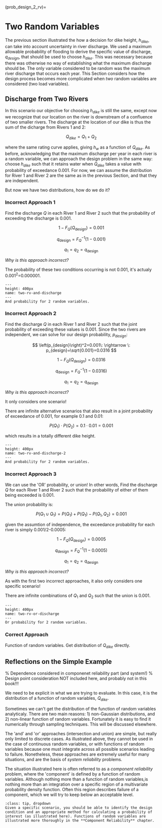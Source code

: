 (prob_design_2_rv)=
# Two Random Variables

The previous section illustrated the how a decision for dike height, $h_{dike}$, can take into account uncertainty in river discharge. We used a maximum allowable probability of flooding to derive the specific value of discharge, $q_{design}$, that should be used to choose $h_{dike}$. This was necessary because there was otherwise no way of establishing what the maximum discharge should be. The only variable considered to be random was the maximum river discharge that occurs each year. This Section considers how the design process becomes more complicated when *two* random variables are considered (two load variables).

## Discharge from Two Rivers

In this scenario our objective for choosing $h_{dike}$ is still the same, except now we recognize that our location on the river is downstream of a confluence of two smaller rivers. The discharge at the location of our dike is thus the sum of the dicharge from Rivers 1 and 2:

$$
Q_{dike}=Q_1+Q_2
$$

where the same rating curve applies, giving $h_w$ as a function of $Q_{dike}$. As before, acknowledging that the maximum discharge per year in each river is a random variable, we can approach the design problem in the same way: choose $h_{dike}$ such that it retains water when $Q_{dike}$ takes a value with probability of exceedance 0.001. For now, we can assume the distribution for River 1 and River 2 are the same as in the previous Section, and that they are independent.

But now we have two distributions, how do we do it?

### Incorrect Approach 1

Find the discharge $Q$ in each River 1 and River 2 such that the probability of exceeding the discharge is 0.001.

$$
1-F_{Q}(Q_{\mathrm{design}})=0.001
$$

$$
q_{\mathrm{design}}=F_{Q}^{-1}(1-0.001)
$$

$$
q_1=q_2=q_{\mathrm{design}}
$$

*Why is this approach incorrect?*

The probability of these two conditions occurring is not 0.001, it's actualy 0.001$^2$=0.000001.

```{figure} ../figures/temp.svg
---
height: 400px
name: two-rv-and-discharge
---
And probability for 2 random variables.
```

### Incorrect Approach 2

Find the discharge $Q$ in each River 1 and River 2 such that the joint probability of exceeding these values is 0.001. Since the two rivers are independent, we can solve for our design probability, $p_{design}$:

$$
\left(p_{design}\right)^2=0.001\: \rightarrow \: p_{design}=\sqrt{0.001}=0.0316
$$

$$
1-F_{Q}(Q_{\mathrm{design}})=0.0316
$$

$$
q_{\mathrm{design}}=F_{Q}^{-1}(1-0.0316)
$$

$$
q_1=q_2=q_{\mathrm{design}}
$$

*Why is this approach incorrect?*

It only considers one scenario! 

There are infinite alternative scenarios that also result in a joint probability of exceedance of 0.001, for example 0.1 and 0.01:

$$
P(Q_1) \cdot P(Q_2) = 0.1 \cdot 0.01 = 0.001
$$

which results in a totally different dike height.

```{figure} ../figures/temp.svg
---
height: 400px
name: two-rv-and-discharge-2
---
And probability for 2 random variables.
```

### Incorrect Approach 3

We can use the 'OR' probability, or union! In other words, Find the discharge $Q$ for each River 1 and River 2 such that the probability of either of them being exceeded is 0.001.

The union probability is:

$$
P(Q_1 \cup Q_1)=P(Q_1)+P(Q_1)-P(Q_1,Q_2)=0.001
$$

given the assumtion of independence, the exceedance probability for each river is simply 0.001/2-0.0005:

$$
1-F_{Q}(Q_{\mathrm{design}})=0.0005
$$

$$
q_{\mathrm{design}}=F_{Q}^{-1}(1-0.0005)
$$

$$
q_1=q_2=q_{\mathrm{design}}
$$

*Why is this approach incorrect?*

As with the first two incorrect approaches, it also only considers one specific scenario!

There are infinite combinations of $Q_1$ and $Q_2$ such that the union is 0.001.

```{figure} ../figures/temp.svg
---
height: 400px
name: two-rv-or-discharge
---
Or probability for 2 random variables.
```

### Correct Approach

Function of random variables. Get distribution of $Q_{dike}$ directly.

## Reflections on the Simple Example

% Dependence considered in componenet reliability part (and system!)
% Design point consideration NOT included here, and probably not in this book!!!

We need to be explicit in what we are trying to evaluate. In this case, it is the distribution of a function of random variables, $Q_{dike}$.

Sometimes we can't get the distribution of the function of random variables analyticaly. There are two main reasons: 1) non-Gaussian distributions, and 2) non-linear function of random variables. Fortunately it is easy to find it numerically through sampling techniques. This will be discussed elsewhere.

The 'and' and 'or' approaches (intersection and union) are simple, but really only limited to discrete cases. As illustrated above, they cannot be used in the case of continuous random variables, or with functions of random variables because one must integrate across all possible scenarios leading to failure. Nonetheless, these approaches are extremely useful for many situations, and are the basis of *system reliability* problems.

The situation illustrated here is often referred to as a *component reliability* problem, where the 'component' is defined by a function of random variables.
 Although nothing more than a function of random variables,is nothing more than an integration over a specific region of a multivariate probability density function. Often this region describes failure of a component, which we will try to keep below an acceptable level.

```{admonition} MUDE exam information
:class: tip, dropdown
Given a specific scenario, you should be able to identify the design condition and an appropriate method for calculating a probability of interest (as illustrated here). Functions of random variables are illustrated more thoroughly in the **Component Reliability** chapter.
```

<!-- ```{admonition} MUDE exam information
:class: tip, dropdown
Given a specific scenario, you should understand the difficulty associated with choosing specific design values when more than one random variable is considered, and be able to represent the failure probability analytically and graphically. For simple measures of dependence (correlation coefficient, $\rho$) you can describe the quantitative influence on failure probability. You should also recognize how a function of random variables can be used the univariate case is simple, it can also be extended to a function of random variables, which implicitly assumes a more complex multivariate probability distribution though the marginal distributions of the (random) input variables. This topic is covered more thoroughly in the **Component Reliability** chapter.
``` -->
